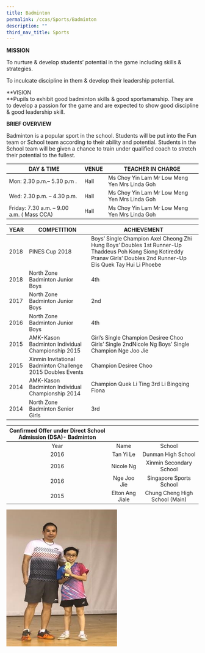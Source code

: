 ```yaml
---
title: Badminton
permalink: /ccas/Sports/Badminton
description: ""
third_nav_title: Sports
---
```

**MISSION**  

To nurture & develop students’ potential in the game including skills & strategies.

To inculcate discipline in them & develop their leadership potential.

**VISION  
**Pupils to exhibit good badminton skills & good sportsmanship. They are to develop a passion for the game and are expected to show good discipline & good leadership skill.

**BRIEF OVERVIEW**

Badminton is a popular sport in the school. Students will be put into the Fun team or School team according to their ability and potential. Students in the School team will be given a chance to train under qualified coach to stretch their potential to the fullest.

| DAY & TIME | VENUE | TEACHER IN CHARGE |
|---|---|---|
|   Mon: 2.30 p.m.– 5.30 p.m . | Hall |  Ms Choy Yin Lam Mr Low Meng Yen Mrs Linda Goh |
|   Wed: 2.30 p.m. – 4.30 p.m. | Hall | Ms Choy Yin Lam Mr Low Meng Yen Mrs Linda Goh  |
| Friday: 7.30 a.m. – 9.00 a.m. ( Mass CCA) | Hall | Ms Choy Yin Lam Mr Low Meng Yen Mrs Linda Goh |

| YEAR | COMPETITION | ACHIEVEMENT |
|---|---|---|
|  2018 |      PINES Cup 2018    | Boys’ Single Champion Axel Cheong Zhi Hung     Boys’ Doubles 1st Runner-Up  Thaddeus Poh Kong Siong  Kotireddy Pranav     Girls’ Doubles 2nd Runner-Up  Elis Quek  Tay Hui Li Phoebe |
|  2018 |  North Zone Badminton Junior Boys |  4th |
|  2017 |  North Zone Badminton Junior Boys |  2nd |
|  2016 |  North Zone Badminton Junior Boys |  4th |
|  2015 | AMK-Kason Badminton Individual Championship 2015  | Girl’s Single Champion Desiree Choo  Girls’ Single 2ndNicole Ng  Boys’ Single Champion Nge Joo Jie  |
|  2015 | Xinmin Invitational Badminton Challenge 2015 Doubles Events  | Champion  Desiree Choo  |
|  2014 | AMK-Kason Badminton Individual Championship 2014  | Champion  Quek Li Ting  3rd  Li Bingqing Fiona |
|  2014  | North Zone Badminton Senior Girls  | 3rd  |

| Confirmed Offer under Direct School Admission (DSA)- Badminton |  |  |
|:---:|:---:|:---:|
| Year | Name | School |
| 2016 | Tan Yi Le | Dunman High School |
| 2016 | Nicole Ng | Xinmin Secondary School |
| 2016 | Nge Joo Jie | Singapore Sports School |
| 2015 | Elton Ang Jiale | Chung Cheng High School (Main) |

![](/images/Sports/Badminton/photo6181643878654914894.jpg)